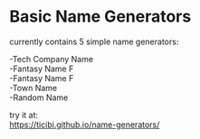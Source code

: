 # Basic Name Generators

currently contains 5 simple name generators:  

-Tech Company Name   
-Fantasy Name F    
-Fantasy Name F  
-Town Name  
-Random Name  

try it at:  
https://ticibi.github.io/name-generators/
